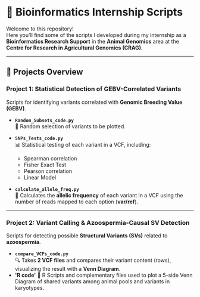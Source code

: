 # 🧬 Bioinformatics Internship Scripts

Welcome to this repository!  
Here you'll find some of the scripts I developed during my internship as a **Bioinformatics Research Support** in the **Animal Genomics** area at the **Centre for Research in Agricultural Genomics (CRAG)**.  

---

## 🚀 Projects Overview

### **Project 1: Statistical Detection of GEBV-Correlated Variants**
Scripts for identifying variants correlated with **Genomic Breeding Value (GEBV)**.

- **`Random_Subsets_code.py`**  
  🎲 Random selection of variants to be plotted.

- **`SNPs_Tests_code.py`**  
  📊 Statistical testing of each variant in a VCF, including:  
  - Spearman correlation  
  - Fisher Exact Test  
  - Pearson correlation  
  - Linear Model  

- **`calculate_allele_freq.py`**  
  🧪 Calculates the **allelic frequency** of each variant in a VCF using the number of reads mapped to each option (**var/ref**).

---

### **Project 2: Variant Calling & Azoospermia-Causal SV Detection**
Scripts for detecting possible **Structural Variants (SVs)** related to **azoospermia**.

- **`compare_VCFs_code.py`**  
  🔍 Takes **2 VCF files** and compares their variant content (rows), visualizing the result with a **Venn Diagram**.
- **'R code'**
   🧬 R Scripts and complementary files used to plot a 5-side Venn Diagram of shared variants among animal pools and variants in karyotypes. 
